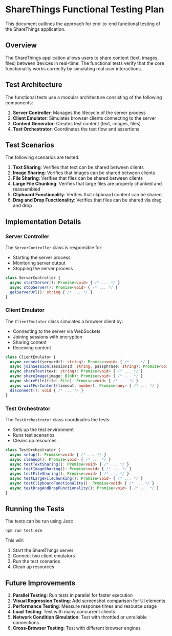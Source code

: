 # ShareThings Functional Testing Plan

This document outlines the approach for end-to-end functional testing of the ShareThings application.

## Overview

The ShareThings application allows users to share content (text, images, files) between devices in real-time. The functional tests verify that the core functionality works correctly by simulating real user interactions.

## Test Architecture

The functional tests use a modular architecture consisting of the following components:

1. **Server Controller**: Manages the lifecycle of the server process
2. **Client Emulator**: Simulates browser clients connecting to the server
3. **Content Generator**: Creates test content (text, images, files)
4. **Test Orchestrator**: Coordinates the test flow and assertions

## Test Scenarios

The following scenarios are tested:

1. **Text Sharing**: Verifies that text can be shared between clients
2. **Image Sharing**: Verifies that images can be shared between clients
3. **File Sharing**: Verifies that files can be shared between clients
4. **Large File Chunking**: Verifies that large files are properly chunked and reassembled
5. **Clipboard Functionality**: Verifies that clipboard content can be shared
6. **Drag and Drop Functionality**: Verifies that files can be shared via drag and drop

## Implementation Details

### Server Controller

The `ServerController` class is responsible for:
- Starting the server process
- Monitoring server output
- Stopping the server process

```typescript
class ServerController {
  async startServer(): Promise<void> { /* ... */ }
  async stopServer(): Promise<void> { /* ... */ }
  getServerUrl(): string { /* ... */ }
}
```

### Client Emulator

The `ClientEmulator` class simulates a browser client by:
- Connecting to the server via WebSockets
- Joining sessions with encryption
- Sharing content
- Receiving content

```typescript
class ClientEmulator {
  async connect(serverUrl: string): Promise<void> { /* ... */ }
  async joinSession(sessionId: string, passphrase: string): Promise<void> { /* ... */ }
  async shareText(text: string): Promise<void> { /* ... */ }
  async shareImage(image: Blob): Promise<void> { /* ... */ }
  async shareFile(file: File): Promise<void> { /* ... */ }
  async waitForContent(timeout: number): Promise<any> { /* ... */ }
  disconnect(): void { /* ... */ }
}
```

### Test Orchestrator

The `TestOrchestrator` class coordinates the tests:
- Sets up the test environment
- Runs test scenarios
- Cleans up resources

```typescript
class TestOrchestrator {
  async setup(): Promise<void> { /* ... */ }
  async cleanup(): Promise<void> { /* ... */ }
  async testTextSharing(): Promise<void> { /* ... */ }
  async testImageSharing(): Promise<void> { /* ... */ }
  async testFileSharing(): Promise<void> { /* ... */ }
  async testLargeFileChunking(): Promise<void> { /* ... */ }
  async testClipboardFunctionality(): Promise<void> { /* ... */ }
  async testDragAndDropFunctionality(): Promise<void> { /* ... */ }
}
```

## Running the Tests

The tests can be run using Jest:

```bash
npm run test:e2e
```

This will:
1. Start the ShareThings server
2. Connect two client emulators
3. Run the test scenarios
4. Clean up resources

## Future Improvements

1. **Parallel Testing**: Run tests in parallel for faster execution
2. **Visual Regression Testing**: Add screenshot comparison for UI elements
3. **Performance Testing**: Measure response times and resource usage
4. **Load Testing**: Test with many concurrent clients
5. **Network Condition Simulation**: Test with throttled or unreliable connections
6. **Cross-Browser Testing**: Test with different browser engines